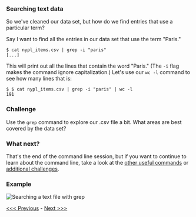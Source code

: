 ### Searching text data

So we've cleaned our data set, but how do we find entries that use a particular term? 

Say I want to find all the entries in our data set that use the term "Paris."

```
$ cat nypl_items.csv | grep -i "paris"
[...]
```

This will print out all the lines that contain the word "Paris." (The `-i` flag makes the command ignore capitalization.) Let's use our `wc -l` command to see how many lines that is:

```
$ $ cat nypl_items.csv | grep -i "paris" | wc -l
191
```

### Challenge

Use the `grep` command to explore our .csv file a bit. What areas are best covered by the data set?

### What next?

That's the end of the command line session, but if you want to continue to learn about the command line, take a look at the [other useful commands](other-commands.md) or [additional challenges](challenges.md).

### Example

![Searching a text file with grep](grep.gif)


[<<< Previous](data.md) - [Next >>>](other-commands.md)
